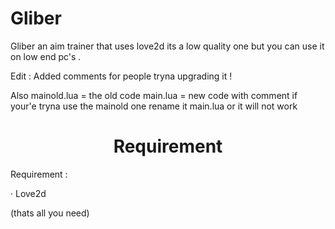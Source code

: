 # Gliber
Gliber an aim trainer that uses love2d its a low quality one but you can use it on low end pc's .

Edit : Added comments for people tryna upgrading it !

Also mainold.lua = the old code
main.lua = new code with comment
if your'e tryna use the mainold one rename it main.lua or it will not work

<h1 align="center">Requirement</h1>
<p>
  
Requirement :

· Love2d

(thats all you need)
